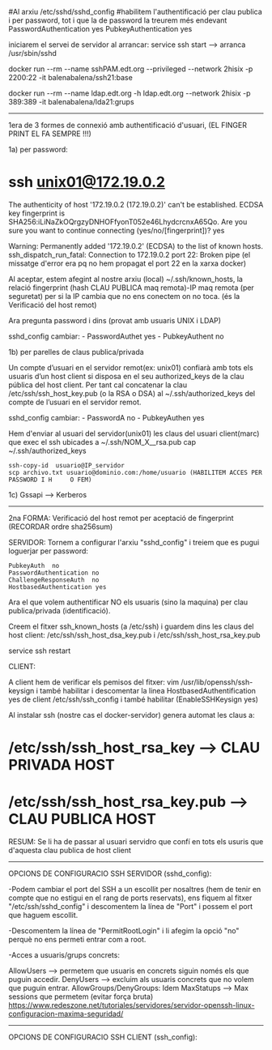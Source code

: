 #Al arxiu /etc/sshd/sshd_config
#habilitem l'authentificació per clau publica i per password, tot i que la de password la treurem més endevant
PasswordAuthentication yes
PubkeyAuthentication yes

iniciarem el servei de servidor al arrancar:
service ssh start --> arranca /usr/sbin/sshd

docker run --rm --name sshPAM.edt.org  --privileged --network 2hisix -p 2200:22 -it balenabalena/ssh21:base

docker run --rm --name ldap.edt.org -h ldap.edt.org --network 2hisix -p 389:389 -it balenabalena/lda21:grups

-----------------------------------

1era de 3 formes de connexió amb authentificació d'usuari, 
(EL FINGER PRINT EL FA SEMPRE !!!)

1a) per password:

# ssh unix01@172.19.0.2
The authenticity of host '172.19.0.2 (172.19.0.2)' can't be established.
ECDSA key fingerprint is SHA256:iLiNaZkOQrgzyDNHOFfyonT052e46LhydcrcnxA65Qo.
Are you sure you want to continue connecting (yes/no/[fingerprint])? yes

Warning: Permanently added '172.19.0.2' (ECDSA) to the list of known hosts.
ssh_dispatch_run_fatal: Connection to 172.19.0.2 port 22: Broken pipe
(el missatge d'error era pq no hem propagat el port 22 en la xarxa docker)

Al aceptar, estem afegint al nostre arxiu (local) ~/.ssh/known_hosts,  la relació fingerprint (hash CLAU PUBLICA maq remota)-IP maq remota  (per seguretat) per si la IP cambia que no ens conectem on no toca. (és la Verificació del host remot)

Ara pregunta password i dins (provat amb usuaris UNIX i LDAP)

sshd_config cambiar:
	- PasswordAuthet   yes
	- PubkeyAuthent    no

1b) per parelles de claus publica/privada

Un compte d’usuari en el servidor remot(ex: unix01) confiarà amb tots els usuaris d’un host client si disposa en el seu authorized_keys de la clau pública del host client. Per tant cal concatenar la clau /etc/ssh/ssh_host_key.pub (o la RSA o DSA) al ~/.ssh/authorized_keys
del compte de l’usuari en el servidor remot.

sshd_config cambiar:
	- PasswordA  no
	- PubkeyAuthen  yes

Hem d'enviar al usuari del servidor(unix01) les claus del usuari client(marc) que exec el ssh ubicades a ~/.ssh/NOM_X__rsa.pub cap ~/.ssh/authorized_keys 

	ssh-copy-id  usuario@IP_servidor
	scp archivo.txt usuario@dominio.com:/home/usuario (HABILITEM ACCES PER PASSWORD I H		O FEM)

1c) Gssapi --> Kerberos

--------------------------

2na FORMA: Verificació del host remot per aceptació de fingerprint 
(RECORDAR ordre  sha256sum)

SERVIDOR:
Tornem a configurar l'arxiu "sshd_config" i treiem que es pugui loguerjar per password:

	PubkeyAuth	no
	PasswordAuthentication no
	ChallengeResponseAuth  no
	HostbasedAuthentication yes

Ara el que volem authentificar NO els usuaris (sino la maquina) per clau publica/privada (identificació).

Creem el fitxer ssh_known_hosts (a /etc/ssh) i guardem dins les claus del host client:
/etc/ssh/ssh_host_dsa_key.pub i /etc/ssh/ssh_host_rsa_key.pub

service ssh restart


CLIENT:

A client hem de verificar els pemisos del fitxer:
vim /usr/lib/openssh/ssh-keysign
i també habilitar i descomentar la linea HostbasedAuthentification yes
 de client /etc/ssh/ssh_config i també habilitar (EnableSSHKeysign yes)

Al instalar ssh (nostre cas el docker-servidor) genera automat les claus a:

# /etc/ssh/ssh_host_rsa_key --> CLAU PRIVADA HOST
# /etc/ssh/ssh_host_rsa_key.pub --> CLAU PUBLICA HOST

RESUM: Se li ha de passar al usuari servidro que confí en tots els usuris
que d'aquesta clau publica de host client

------------------------------------------------------------


OPCIONS DE CONFIGURACIO SSH SERVIDOR (sshd_config):

-Podem cambiar el port del SSH a un escollit per nosaltres (hem de tenir en compte que no estigui en el rang de ports reservats), ens fiquem al fitxer "/etc/ssh/sshd_config" i descomentem la línea de "Port" i possem el port que haguem escollit.

-Descomentem la línea de "PermitRootLogin" i li afegim la opció "no" perquè no ens permeti entrar com a root.

-Acces a usuaris/grups concrets:

AllowUsers --> permetem que usuaris en concrets siguin només els que puguin accedir.
DenyUsers --> excluim als usuaris concrets que no volem que puguin entrar.
AllowGroups/DenyGroups: Idem
MaxStatups --> Max sessions que permetem (evitar força bruta)
https://www.redeszone.net/tutoriales/servidores/servidor-openssh-linux-configuracion-maxima-seguridad/

-----------------------------------------------------------

OPCIONS DE CONFIGURACIO SSH CLIENT (ssh_config):





